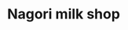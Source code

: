 ---
title: "Nagori milk shop"
url: /karachi/nagori-milk-shop-sands-rd-ramswamy-ramswami/
shop: dairy
---